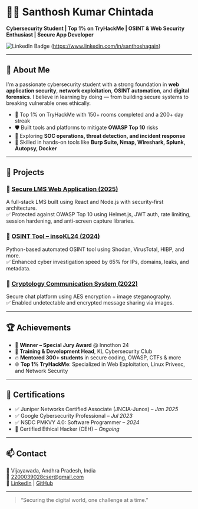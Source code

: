 # 👨‍💻 Santhosh Kumar Chintada

**Cybersecurity Student | Top 1% on TryHackMe | OSINT & Web Security Enthusiast | Secure App Developer**

![LinkedIn Badge](https://img.shields.io/badge/LinkedIn-santhoshagain-blue?logo=linkedin&style=flat-square) (https://www.linkedin.com/in/santhoshagain)

---

## 🔐 About Me

I'm a passionate cybersecurity student with a strong foundation in **web application security**, **network exploitation**, **OSINT automation**, and **digital forensics**. I believe in learning by doing — from building secure systems to breaking vulnerable ones ethically.

- 🎯 Top 1% on TryHackMe with 150+ rooms completed and a 200+ day streak  
- 🛡️ Built tools and platforms to mitigate **OWASP Top 10** risks  
- 🧠 Exploring **SOC operations, threat detection, and incident response**  
- 🧰 Skilled in hands-on tools like **Burp Suite, Nmap, Wireshark, Splunk, Autopsy, Docker**

---

## 🚀 Projects

### 🔹 [Secure LMS Web Application (2025)]()
A full-stack LMS built using React and Node.js with security-first architecture.  
✅ Protected against OWASP Top 10 using Helmet.js, JWT auth, rate limiting, session hardening, and anti-screen capture libraries.

### 🔹 [OSINT Tool – insoKL24 (2024)]()
Python-based automated OSINT tool using Shodan, VirusTotal, HIBP, and more.  
✅ Enhanced cyber investigation speed by 65% for IPs, domains, leaks, and metadata.

### 🔹 [Cryptology Communication System (2022)]()
Secure chat platform using AES encryption + image steganography.  
✅ Enabled undetectable and encrypted message sharing via images.

---

## 🏆 Achievements

- 🏅 **Winner – Special Jury Award** @ Innothon 24  
- 🧠 **Training & Development Head**, KL Cybersecurity Club  
- 🔥 **Mentored 300+ students** in secure coding, OWASP, CTFs & more  
- 🌐 **Top 1% TryHackMe**: Specialized in Web Exploitation, Linux Privesc, and Network Security

---

## 📜 Certifications

- ✅ Juniper Networks Certified Associate (JNCIA-Junos) – *Jan 2025*  
- ✅ Google Cybersecurity Professional – *Jul 2023*  
- ✅ NSDC PMKVY 4.0: Software Programmer – *2024*  
- 🔄 Certified Ethical Hacker (CEH) – *Ongoing*

---

## 📫 Contact

📍 Vijayawada, Andhra Pradesh, India  
📧 [2200039028cser@gmail.com](mailto:2200039028cser@gmail.com)  
🔗 [LinkedIn](https://www.linkedin.com/in/santhoshagain) | [GitHub](https://github.com/santhoshagain)

---

> “Securing the digital world, one challenge at a time.”
